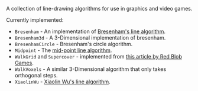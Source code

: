 A collection of line-drawing algorithms for use in graphics and video games.

Currently implemented:

* `Bresenham` - An implementation of [Bresenham's line algorithm].
* `Bresenham3d` - A 3-Dimensional implementation of bresenham.
* `BresenhamCircle` - Bresenham's circle algorithm.
* `Midpoint` - The [mid-point line algorithm].
* `WalkGrid` and `Supercover` - implemented from [this article by Red Blob Games][article].
* `WalkVoxels` - A similar 3-Dimensional algorithm that only takes orthogonal steps.
* `XiaolinWu` - [Xiaolin Wu's line algorithm].

[Bresenham's line algorithm]: https://en.wikipedia.org/wiki/Bresenham's_line_algorithm
[mid-point line algorithm]: http://www.mat.univie.ac.at/~kriegl/Skripten/CG/node25.html
[article]: http://www.redblobgames.com/grids/line-drawing.html
[Xiaolin Wu's line algorithm]: https://en.wikipedia.org/wiki/Xiaolin_Wu%27s_line_algorithm